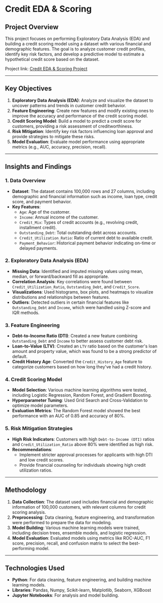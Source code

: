 # Credit EDA & Scoring

## Project Overview
This project focuses on performing Exploratory Data Analysis (EDA) and building a credit scoring model using a dataset with various financial and demographic features. The goal is to analyze customer credit profiles, identify key risk factors, and develop a predictive model to estimate a hypothetical credit score based on the dataset.

Project link: [Credit EDA & Scoring Project](https://colab.research.google.com/drive/1861CsbKxc3uuSpLnYEFTj5wduqj0Lre3?usp=sharing)


---

## Key Objectives
1. **Exploratory Data Analysis (EDA)**: Analyze and visualize the dataset to uncover patterns and trends in customer credit behavior.
2. **Feature Engineering**: Create new features and modify existing ones to improve the accuracy and performance of the credit scoring model.
3. **Credit Scoring Model**: Build a model to predict a credit score for customers, providing a risk assessment of creditworthiness.
4. **Risk Mitigation**: Identify key risk factors influencing loan approval and provide strategies to mitigate these risks.
5. **Model Evaluation**: Evaluate model performance using appropriate metrics (e.g., AUC, accuracy, precision, recall).

---

## Insights and Findings

### 1. Data Overview
- **Dataset**: The dataset contains 100,000 rows and 27 columns, including demographic and financial information such as income, loan type, credit score, and payment behavior.
- **Key Features**:
  - `Age`: Age of the customer.
  - `Income`: Annual income of the customer.
  - `Credit_Mix`: Types of credit accounts (e.g., revolving credit, installment credit).
  - `Outstanding_Debt`: Total outstanding debt across accounts.
  - `Credit_Utilization_Ratio`: Ratio of current debt to available credit.
  - `Payment_Behavior`: Historical payment behavior indicating on-time or delayed payments.

### 2. Exploratory Data Analysis (EDA)
- **Missing Data**: Identified and imputed missing values using mean, median, or forward/backward fill as appropriate.
- **Correlation Analysis**: Key correlations were found between `Credit_Utilization_Ratio`, `Outstanding_Debt`, and `Credit_Score`.
- **Visualizations**: Used histograms, box plots, and heatmaps to visualize distributions and relationships between features.
- **Outliers**: Detected outliers in certain financial features like `Outstanding_Debt` and `Income`, which were handled using Z-score and IQR methods.

### 3. Feature Engineering
- **Debt-to-Income Ratio (DTI)**: Created a new feature combining `Outstanding_Debt` and `Income` to better assess customer debt risk.
- **Loan-to-Value (LTV)**: Created an `LTV` ratio based on the customer's loan amount and property value, which was found to be a strong predictor of default.
- **Credit History Age**: Converted the `Credit_History_Age` feature to categorize customers based on how long they've had a credit history.

### 4. Credit Scoring Model
- **Model Selection**: Various machine learning algorithms were tested, including Logistic Regression, Random Forest, and Gradient Boosting.
- **Hyperparameter Tuning**: Used Grid Search and Cross-Validation to optimize model parameters.
- **Evaluation Metrics**: The Random Forest model showed the best performance with an AUC of 0.85 and accuracy of 80%.

### 5. Risk Mitigation Strategies
- **High Risk Indicators**: Customers with high `Debt-to-Income (DTI)` ratios and `Credit_Utilization_Ratio` above 80% were identified as high risk.
- **Recommendations**:
  - Implement stricter approval processes for applicants with high DTI and low credit scores.
  - Provide financial counseling for individuals showing high credit utilization ratios.

---

## Methodology
1. **Data Collection**: The dataset used includes financial and demographic information of 100,000 customers, with relevant columns for credit scoring analysis.
2. **Preprocessing**: Data cleaning, feature engineering, and transformation were performed to prepare the data for modeling.
3. **Model Building**: Various machine learning models were trained, including decision trees, ensemble models, and logistic regression.
4. **Model Evaluation**: Evaluated models using metrics like ROC-AUC, F1 score, precision, recall, and confusion matrix to select the best-performing model.

---

## Technologies Used
- **Python**: For data cleaning, feature engineering, and building machine learning models.
- **Libraries**: Pandas, Numpy, Scikit-learn, Matplotlib, Seaborn, XGBoost
- **Jupyter Notebooks**: For analysis and model building.


